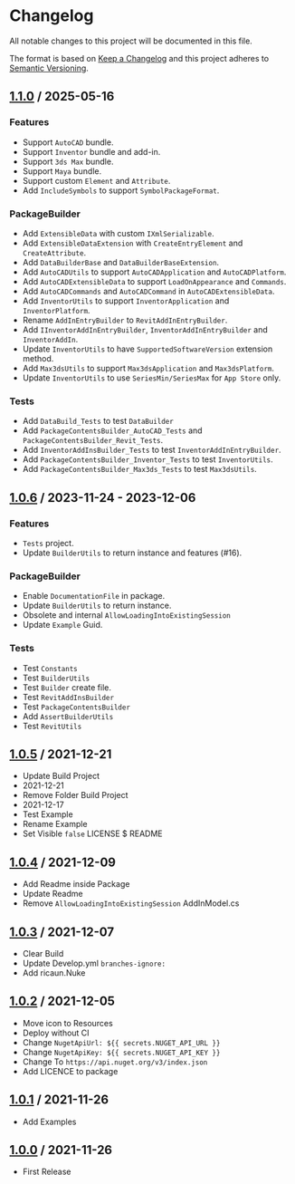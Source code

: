 # Changelog
All notable changes to this project will be documented in this file.

The format is based on [Keep a Changelog](http://keepachangelog.com/en/1.0.0/)
and this project adheres to [Semantic Versioning](http://semver.org/spec/v2.0.0.html).

## [1.1.0] / 2025-05-16
### Features
- Support `AutoCAD` bundle.
- Support `Inventor` bundle and add-in.
- Support `3ds Max` bundle.
- Support `Maya` bundle.
- Support custom `Element` and `Attribute`.
- Add `IncludeSymbols` to support `SymbolPackageFormat`.
### PackageBuilder
- Add `ExtensibleData` with custom `IXmlSerializable`.
- Add `ExtensibleDataExtension` with `CreateEntryElement` and `CreateAttribute`.
- Add `DataBuilderBase` and `DataBuilderBaseExtension`.
- Add `AutoCADUtils` to support `AutoCADApplication` and `AutoCADPlatform`.
- Add `AutoCADExtensibleData` to support `LoadOnAppearance` and `Commands`.
- Add `AutoCADCommands` and `AutoCADCommand` in `AutoCADExtensibleData`.
- Add `InventorUtils` to support `InventorApplication` and `InventorPlatform`.
- Rename `AddInEntryBuilder` to `RevitAddInEntryBuilder`.
- Add `IInventorAddInEntryBuilder`, `InventorAddInEntryBuilder` and `InventorAddIn`.
- Update `InventorUtils` to have `SupportedSoftwareVersion` extension method.
- Add `Max3dsUtils` to support `Max3dsApplication` and `Max3dsPlatform`.
- Update `InventorUtils` to use `SeriesMin/SeriesMax` for `App Store` only.
### Tests
- Add `DataBuild_Tests` to test `DataBuilder`
- Add `PackageContentsBuilder_AutoCAD_Tests` and `PackageContentsBuilder_Revit_Tests`.
- Add `InventorAddInsBuilder_Tests` to test `InventorAddInEntryBuilder`.
- Add `PackageContentsBuilder_Inventor_Tests` to test `InventorUtils`.
- Add `PackageContentsBuilder_Max3ds_Tests` to test `Max3dsUtils`.

## [1.0.6] / 2023-11-24 - 2023-12-06
### Features
- `Tests` project.
- Update `BuilderUtils` to return instance and features (#16).
### PackageBuilder
- Enable `DocumentationFile` in package.
- Update `BuilderUtils` to return instance.
- Obsolete and internal `AllowLoadingIntoExistingSession`
- Update `Example` Guid.
### Tests
- Test `Constants`
- Test `BuilderUtils`
- Test `Builder` create file.
- Test `RevitAddInsBuilder`
- Test `PackageContentsBuilder`
- Add `AssertBuilderUtils`
- Test `RevitUtils`

## [1.0.5] / 2021-12-21
- Update Build Project
- 2021-12-21
- Remove Folder Build Project
- 2021-12-17
- Test Example
- Rename Example
- Set Visible `false` LICENSE $ README

## [1.0.4] / 2021-12-09
- Add Readme inside Package
- Update Readme
- Remove `AllowLoadingIntoExistingSession` AddInModel.cs

## [1.0.3] / 2021-12-07
- Clear Build
- Update Develop.yml `branches-ignore:`
- Add ricaun.Nuke

## [1.0.2] / 2021-12-05
- Move icon to Resources
- Deploy without CI
- Change `NugetApiUrl: ${{ secrets.NUGET_API_URL }}`
- Change `NugetApiKey: ${{ secrets.NUGET_API_KEY }}`
- Change To `https://api.nuget.org/v3/index.json`
- Add LICENCE to package

## [1.0.1] / 2021-11-26
- Add Examples

## [1.0.0] / 2021-11-26
- First Release

[vNext]: ../../compare/1.0.0...HEAD
[1.1.0]: ../../compare/1.0.6...1.1.0
[1.0.6]: ../../compare/1.0.5...1.0.6
[1.0.5]: ../../compare/1.0.4...1.0.5
[1.0.4]: ../../compare/1.0.3...1.0.4
[1.0.3]: ../../compare/1.0.2...1.0.3
[1.0.2]: ../../compare/1.0.1...1.0.2
[1.0.1]: ../../compare/1.0.0...1.0.1
[1.0.0]: ../../compare/1.0.0